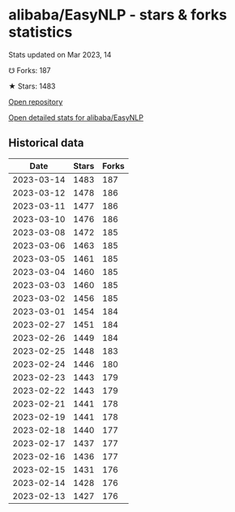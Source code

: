 # alibaba/EasyNLP - stars & forks statistics

Stats updated on Mar 2023, 14

☋ Forks: 187

★ Stars: 1483

[Open repository](https://github.com/alibaba/EasyNLP)

[Open detailed stats for alibaba/EasyNLP](https://reviewgithub.com/rep/alibaba/EasyNLP)

## Historical data
| Date | Stars | Forks |
|------|-------|-------|
| 2023-03-14 | 1483 | 187 | 
| 2023-03-12 | 1478 | 186 | 
| 2023-03-11 | 1477 | 186 | 
| 2023-03-10 | 1476 | 186 | 
| 2023-03-08 | 1472 | 185 | 
| 2023-03-06 | 1463 | 185 | 
| 2023-03-05 | 1461 | 185 | 
| 2023-03-04 | 1460 | 185 | 
| 2023-03-03 | 1460 | 185 | 
| 2023-03-02 | 1456 | 185 | 
| 2023-03-01 | 1454 | 184 | 
| 2023-02-27 | 1451 | 184 | 
| 2023-02-26 | 1449 | 184 | 
| 2023-02-25 | 1448 | 183 | 
| 2023-02-24 | 1446 | 180 | 
| 2023-02-23 | 1443 | 179 | 
| 2023-02-22 | 1443 | 179 | 
| 2023-02-21 | 1441 | 178 | 
| 2023-02-19 | 1441 | 178 | 
| 2023-02-18 | 1440 | 177 | 
| 2023-02-17 | 1437 | 177 | 
| 2023-02-16 | 1436 | 177 | 
| 2023-02-15 | 1431 | 176 | 
| 2023-02-14 | 1428 | 176 | 
| 2023-02-13 | 1427 | 176 | 

